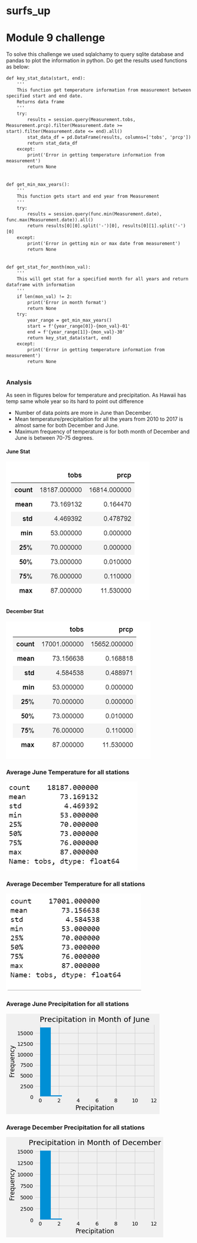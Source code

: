 # surfs_up
# Module 9 challenge
To solve this challenge we used sqlalchamy to query sqlite database and pandas to plot the information in python. Do get the results used functions as below:
```
def key_stat_data(start, end):
    '''
    This function get temperature information from measurement between specified start and end date.
    Returns data frame
    '''
    try:
        results = session.query(Measurement.tobs, Measurement.prcp).filter(Measurement.date >= start).filter(Measurement.date <= end).all()
        stat_data_df = pd.DataFrame(results, columns=['tobs', 'prcp'])
        return stat_data_df
    except:
        print('Error in getting temperature information from measurement')
        return None
        

def get_min_max_years():
    '''
    This function gets start and end year from Measurement
    '''
    try:
        results = session.query(func.min(Measurement.date), func.max(Measurement.date)).all()
        return results[0][0].split('-')[0], results[0][1].split('-')[0]
    except:
        print('Error in getting min or max date from measurement')
        return None
        

def get_stat_for_month(mon_val):
    '''
    This will get stat for a specified month for all years and return dataframe with information
    '''
    if len(mon_val) != 2:
        print('Error in month format')
        return None
    try:
        year_range = get_min_max_years()
        start = f'{year_range[0]}-{mon_val}-01'
        end = f'{year_range[1]}-{mon_val}-30'
        return key_stat_data(start, end)
    except:
        print('Error in getting temperature information from measurement')
        return None
        
```
### Analysis
As seen in fligures below for temperature and precipitation. As Hawaii has temp same whole year so its hard to point out difference
* Number of data points are more in June than December.
* Mean temperature/precipitaition for all the years from 2010 to 2017 is almost same for both December and June.
* Maximum frequency of temperature is for both month of December and June is between 70-75 degrees.
#### June Stat
![june_stat](output/june_des.PNG)
#### December Stat
![dec stat](output/dec_des.PNG) 
### Average June Temperature for all stations
![june_temp_for_all_stations](output/june_temp_des.PNG)
### Average December Temperature for all stations
![dec_temp_for_all_stations](output/dec_temp_des.PNG)
### Average June Precipitation for all stations
![june_prcp_for_all_stations](output/june_prcp.PNG)
### Average December Precipitation for all stations
![dec_prcp_for_all_stattions](output/dec_prcp.PNG)
